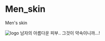 # Men_skin
Men's skin

![logo](https://user-images.githubusercontent.com/67777124/123593162-29b63d80-d829-11eb-875e-ffbbc3a55aa2.png)
남자의 아름다운 피부.. 그것이 약속이니까...!
